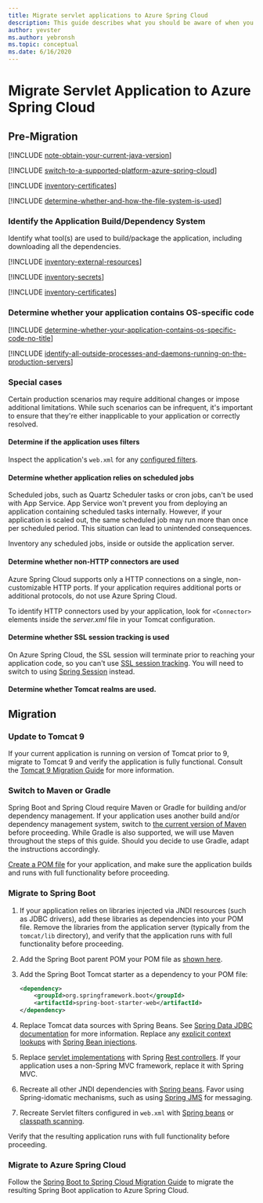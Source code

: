 ```yaml
---
title: Migrate servlet applications to Azure Spring Cloud
description: This guide describes what you should be aware of when you want to migrate an existing servlet application to Azure Spring Cloud
author: yevster
ms.author: yebronsh
ms.topic: conceptual
ms.date: 6/16/2020
---
```


# Migrate Servlet Application to Azure Spring Cloud

## Pre-Migration

[!INCLUDE [note-obtain-your-current-java-version](includes/note-obtain-your-current-java-version.md)]

[!INCLUDE [switch-to-a-supported-platform-azure-spring-cloud](includes/switch-to-a-supported-platform-azure-spring-cloud.md)]

[!INCLUDE [inventory-certificates](includes/inventory-certificates.md)]

[!INCLUDE [determine-whether-and-how-the-file-system-is-used](includes/determine-whether-and-how-the-file-system-is-used.md)]

### Identify the Application Build/Dependency System

Identify what tool(s) are used to build/package the application, including downloading all the dependencies.

[!INCLUDE [inventory-external-resources](includes/inventory-external-resources.md)]

[!INCLUDE [inventory-secrets](includes/inventory-secrets.md)]

[!INCLUDE [inventory-certificates](includes/inventory-certificates.md)]

### Determine whether your application contains OS-specific code

[!INCLUDE [determine-whether-your-application-contains-os-specific-code-no-title](includes/determine-whether-your-application-contains-os-specific-code-no-title.md)]

[!INCLUDE [identify-all-outside-processes-and-daemons-running-on-the-production-servers](includes/identify-all-outside-processes-and-daemons-running-on-the-production-servers.md)]

### Special cases

Certain production scenarios may require additional changes or impose additional limitations. While such scenarios can be infrequent, it's important to ensure that they're either inapplicable to your application or correctly resolved.

#### Determine if the application uses filters

Inspect the application's `web.xml` for any [configured filters](https://tomcat.apache.org/tomcat-9.0-doc/config/filter.html#Expires_Filter/Basic_configuration_sample).

#### Determine whether application relies on scheduled jobs

Scheduled jobs, such as Quartz Scheduler tasks or cron jobs, can't be used with App Service. App Service won't prevent you from deploying an application containing scheduled tasks internally. However, if your application is scaled out, the same scheduled job may run more than once per scheduled period. This situation can lead to unintended consequences.

Inventory any scheduled jobs, inside or outside the application server.

#### Determine whether non-HTTP connectors are used

Azure Spring Cloud supports only a HTTP connections on a single, non-customizable HTTP ports. If your application requires additional ports or additional protocols, do not use Azure Spring Cloud.

To identify HTTP connectors used by your application, look for `<Connector>` elements inside the *server.xml* file in your Tomcat configuration.

#### Determine whether SSL session tracking is used

On Azure Spring Cloud, the SSL session will terminate prior to reaching your application code, so you can't use [SSL session tracking](https://tomcat.apache.org/tomcat-9.0-doc/servletapi/javax/servlet/SessionTrackingMode.html#SSL). You will need to switch to using [Spring Session](https://docs.spring.io/spring-session/docs/current/reference/html5/index.html) instead.

#### Determine whether Tomcat realms are used.



## Migration

### Update to Tomcat 9

If your current application is running on version of Tomcat prior to 9, migrate to Tomcat 9 and verify the application is fully functional. Consult the [Tomcat 9 Migration Guide](http://tomcat.apache.org/migration-9.html) for more information.

### Switch to Maven or Gradle

Spring Boot and Spring Cloud require Maven or Gradle for building and/or dependency management. If your application uses another build and/or dependency management system, switch to [the current version of Maven](https://maven.apache.org/download.cgi) before proceeding. While Gradle is also supported, we will use Maven throughout the steps of this guide. Should you decide to use Gradle, adapt the instructions accordingly.

[Create a POM file](https://maven.apache.org/pom.html) for your application, and make sure the application builds and runs with full functionality before proceeding.

### Migrate to Spring Boot

1. If your application relies on libraries injected via JNDI resources (such as JDBC drivers), add these libraries as dependencies into your POM file. Remove the libraries from the application server (typically from the `tomcat/lib` directory), and verify that the application runs with full functionality before proceeding.

1. Add the Spring Boot parent POM your POM file as [shown here](https://docs.spring.io/spring-boot/docs/current/reference/htmlsingle/#getting-started-first-application-pom).

1. Add the Spring Boot Tomcat starter as a dependency to your POM file:

    ```xml
    <dependency>
        <groupId>org.springframework.boot</groupId>
        <artifactId>spring-boot-starter-web</artifactId>
    </dependency>
    ```

1. Replace Tomcat data sources with Spring Beans. See [Spring Data JDBC documentation](https://docs.spring.io/spring-data/jdbc/docs/current/reference/html/#reference) for more information. Replace any [explicit context lookups](http://tomcat.apache.org/tomcat-9.0-doc/jndi-resources-howto.html#Using_resources) with [Spring Bean injections](https://docs.spring.io/spring-boot/docs/current/reference/html/using-spring-boot.html#using-boot-spring-beans-and-dependency-injection).

1. Replace [servlet implementations](https://docs.oracle.com/javaee/7/api/javax/servlet/http/HttpServletRequest.html) with Spring [Rest controllers](https://spring.io/guides/gs/rest-service/#_create_a_resource_controller). If your application uses a non-Spring MVC framework, replace it with Spring MVC.

1. Recreate all other JNDI dependencies with [Spring beans](https://docs.spring.io/spring-boot/docs/current/reference/html/using-spring-boot.html#using-boot-spring-beans-and-dependency-injection). Favor using Spring-idomatic mechanisms, such as using [Spring JMS](https://spring.io/guides/gs/messaging-jms/) for messaging.

1. Recreate Servlet filters configured in `web.xml` with [Spring beans](https://docs.spring.io/spring-boot/docs/current/reference/html/howto.html#howto-add-a-servlet-filter-or-listener-as-spring-bean) or [classpath scanning](https://docs.spring.io/spring-boot/docs/current/reference/html/howto.html#howto-add-a-servlet-filter-or-listener-using-scanning).

Verify that the resulting application runs with full functionality before proceeding.

### Migrate to Azure Spring Cloud

Follow the [Spring Boot to Spring Cloud Migration Guide](migrate-spring-boot-to-azure-spring-cloud.md#migration) to migrate the resulting Spring Boot application to Azure Spring Cloud.
